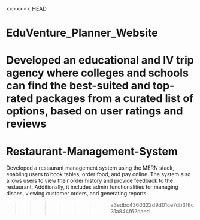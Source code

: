 <<<<<<< HEAD
# EduVenture_Planner_Website
Developed an educational and IV trip agency where colleges and schools can find the best-suited and top-rated packages from a curated list of options, based on user ratings and reviews
=======
# Restaurant-Management-System
Developed a restaurant management system using the MERN stack, enabling users to book tables, order food, and pay online. The system also allows users to view their order history and provide feedback to the restaurant. Additionally, it includes admin functionalities for managing dishes, viewing customer orders, and generating reports.
>>>>>>> a3edbc4360322d9d01ce7db316c31a844f62daed
